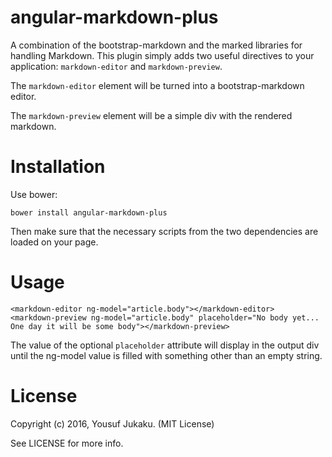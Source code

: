 # angular-markdown-plus

A combination of the bootstrap-markdown and the marked libraries for handling Markdown.  This plugin simply adds two useful directives to your application: `markdown-editor` and `markdown-preview`.  

The `markdown-editor` element will be turned into a bootstrap-markdown editor.

The `markdown-preview` element will be a simple div with the rendered markdown.

# Installation

Use bower:

```
bower install angular-markdown-plus
```

Then make sure that the necessary scripts from the two dependencies are loaded on your page.

# Usage

```
<markdown-editor ng-model="article.body"></markdown-editor>
<markdown-preview ng-model="article.body" placeholder="No body yet... One day it will be some body"></markdown-preview>

```

The value of the optional `placeholder` attribute will display in the output div until the ng-model value is filled with something other than an empty string. 


# License

Copyright (c) 2016, Yousuf Jukaku. (MIT License)

See LICENSE for more info.
